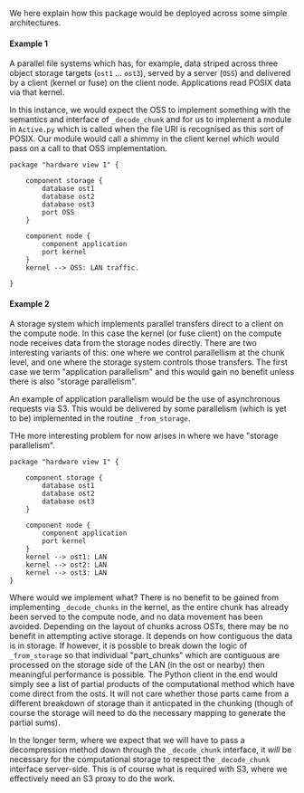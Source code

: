 We here explain how this package would be deployed across some simple architectures.

#### Example 1

A parallel file systems which has, for example, data striped across three object storage targets (`ost1` ... `ost3`), served by a server (`OSS`) and delivered by a client (kernel or fuse) on the client node. Applications read POSIX data via that kernel.

In this instance, we would expect the OSS to implement something with the semantics and interface of `_decode_chunk` and for us to implement a module in `Active.py` which is called when the file URI is recognised as this sort of POSIX. Our module would call a shimmy in the client kernel which would pass on a call to that OSS implementation.


```plantuml
package "hardware view 1" {

    component storage {
        database ost1
        database ost2  
        database ost3 
        port OSS
    }
    
    component node {
        component application 
        port kernel
    }
    kernel --> OSS: LAN traffic.
    
}
```

#### Example 2

A storage system which implements parallel transfers direct to a client on the compute node. In this case the kernel (or fuse client) on the compute node receives data from the storage nodes directly.
There are two interesting variants of this: one where we control parallellism at the chunk level, and one where the storage system controls those transfers.  The first case we term "application parallelism" and this would gain no benefit unless there is also "storage parallelism". 

An example of application parallelism would be the use of asynchronous requests via S3. This would be delivered by some parallelism (which is yet to be) implemented in the routine `_from_storage`.

THe more interesting problem for now arises in where we have "storage parallelism". 

```plantuml
package "hardware view 1" {

    component storage {
        database ost1
        database ost2  
        database ost3 
    }
    
    component node {
        component application 
        port kernel
    }
    kernel --> ost1: LAN
    kernel --> ost2: LAN
    kernel --> ost3: LAN
}
```

Where would we implement what? There is no benefit to be gained from implementing `_decode_chunks` in the kernel, as the entire chunk has already been served to the compute node, and no data movement has been avoided. Depending on the layout of chunks across OSTs, there may be no benefit in attempting active storage. It depends on how contiguous the data is in storage. If however, it is possble to 
break down the logic of `_from_storage` so that individual "part_chunks" which are contiguous are processed on the storage side of the LAN (in the ost or nearby) then meaningful performance is possible.
The Python client in the end would simply see a list of partial products of the computational method which have come direct from the osts. It will not care whether those parts came from a different breakdown of storage than it anticpated in the chunking (though of course the storage will need to do the necessary mapping to generate the partial sums).

In the longer term, where we expect that we will have to pass a decompression method down through the `_decode_chunk` interface, it _will_ be necessary for the computational storage to respect the `_decode_chunk` interface server-side. This is of course what is required with S3, where we effectively need an S3 proxy to do the work.

